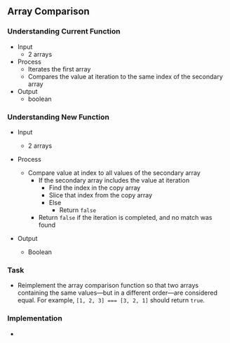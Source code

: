 ## Array Comparison

### Understanding Current Function
- Input
  + 2 arrays
- Process
  + Iterates the first array
  + Compares the value at iteration to the same index of the secondary array
- Output
  + boolean

### Understanding New Function
- Input
  + 2 arrays
- Process
  + Compare value at index to all values of the secondary array
    * If the secondary array includes the value at iteration
      - Find the index in the copy array
      - Slice that index from the copy array
      - Else
        + Return `false`
    * Return `false` if the iteration is completed, and no match was found

- Output
  + Boolean

### Task
- Reimplement the array comparison function so that two arrays containing the same values—but in a different order—are considered equal. For example, `[1, 2, 3] === [3, 2, 1]` should return `true`.

### Implementation
- 